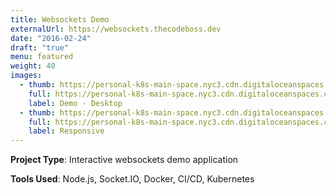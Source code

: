 ```yaml
---
title: Websockets Demo
externalUrl: https://websockets.thecodeboss.dev
date: "2016-02-24"
draft: "true"
menu: featured
weight: 40
images:
  - thumb: https://personal-k8s-main-space.nyc3.cdn.digitaloceanspaces.com/thecodeboss.dev/projects/websockets/thumbnail/websockets-th-1.jpg
    full: https://personal-k8s-main-space.nyc3.cdn.digitaloceanspaces.com/thecodeboss.dev/projects/websockets/full/websockets-1.jpg
    label: Demo - Desktop
  - thumb: https://personal-k8s-main-space.nyc3.cdn.digitaloceanspaces.com/thecodeboss.dev/projects/websockets/thumbnail/websockets-2-th.jpg
    full: https://personal-k8s-main-space.nyc3.cdn.digitaloceanspaces.com/thecodeboss.dev/projects/websockets/full/websockets-2.jpg
    label: Responsive
---
```

**Project Type**: Interactive websockets demo application

**Tools Used**: Node.js, Socket.IO, Docker, CI/CD, Kubernetes

